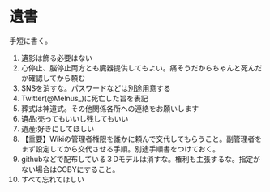 # 遺書

手短に書く。

1. 遺影は飾る必要はない
2. 心停止、脳停止両方とも臓器提供してもよい。痛そうだからちゃんと死んだか確認してから頼む
3. SNSを消すな。パスワードなどは別途用意する
4. Twitter(@Melnus_)に死亡した旨を表記
5. 葬式は神道式。その他関係各所への連絡をお願いします
6. 遺品:売ってもいいし残してもいい
7. 遺産:好きにしてほしい
8. 【重要】Wikiの管理者権限を誰かに頼んで交代してもらうこと。副管理者をまず設定してから交代させる手順。別途手順書をつけておく。
9. githubなどで配布している３Dモデルは消すな。権利も主張するな。指定がない場合はCCBYにすること。
10. すべて忘れてほしい